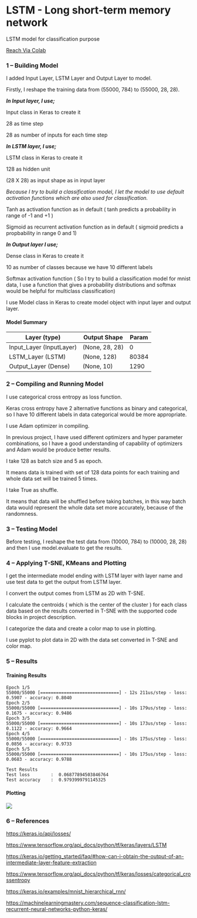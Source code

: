 # LSTM - Long short-term memory network
LSTM model for classification purpose

[Reach Via Colab](https://colab.research.google.com/drive/1H0eLy7MpxWcOTk5IhpZ3G99-l9hxj_zW#scrollTo=6i8-NBIWKzcB)

### 1 – Building Model

I added Input Layer, LSTM Layer and Output Layer to model. 

Firstly, I reshape the training data from (55000, 784) to (55000, 28, 28). 

***In Input layer, I use;***

Input class in Keras to create it

28 as time step

28 as number of inputs for each time step

***In LSTM layer, I use;***

LSTM class in Keras to create it

128 as hidden unit

(28 X 28) as input shape as in input layer

*Because I try to build a classification model, I let the model to use default activation functions which are also used for classification.*

Tanh as activation function as in default ( tanh predicts a probability in range of -1 and +1 ) 

Sigmoid as recurrent activation function as in default ( sigmoid predicts a propbability in range 0 and 1) 

***In Output layer I use;***

Dense class in Keras to create it

10 as number of classes because we have 10 different labels

Softmax activation function (  So I try to build a classification model for mnist data, I use a function that gives a probability distributions and softmax would be helpful for multiclass classification)

I use Model class in Keras to create model object with input layer and output layer. 

#### Model Summary

|Layer (type)                |Output Shape            |Param       |
|----------------------------|------------------------|------------|
|Input_Layer (InputLayer)    | (None, 28, 28)         |   0        | 
|LSTM_Layer (LSTM)           | (None, 128)            |   80384    | 
|Output_Layer (Dense)        | (None, 10)             |   1290     | 

### 2 – Compiling and Running Model

I use categorical cross entropy as loss function.

Keras cross entropy have 2 alternative functions as binary and categorical, so I have 10 different labels in data categorical would be more appropriate. 

I use Adam optimizer in compiling. 

In previous project, I have used different optimizers and hyper parameter combinations, so I have a good understanding of capability of optimizers and Adam would be produce better results.

I take 128 as batch size and 5 as epoch.

It means data is trained with set of 128 data points for each training and whole data set will be trained 5 times.

I take True as shuffle.

It means that data will be shuffled before taking batches, in this way batch data would represent the whole data set more accurately, because of the randomness. 

### 3 – Testing Model

Before testing, I reshape the test data from (10000, 784) to (10000, 28, 28) and then I use model.evaluate to get the results. 


### 4 – Applying T-SNE, KMeans and Plotting 

I get the intermediate model ending with LSTM layer with layer name and use test data to get the output from LSTM layer. 

I convert the output comes from LSTM as 2D with T-SNE.

I calculate the centroids ( which is the center of the cluster ) for each class data based on the results converted in T-SNE with the supported code blocks in project description. 

I categorize the data and create a color map to use in plotting.

I use pyplot to plot data in 2D with the data set converted in T-SNE and color map. 

### 5 – Results
#### Training Results

    Epoch 1/5
    55000/55000 [==============================] - 12s 211us/step - loss: 0.5907 - accuracy: 0.8040
    Epoch 2/5
    55000/55000 [==============================] - 10s 179us/step - loss: 0.1675 - accuracy: 0.9486
    Epoch 3/5
    55000/55000 [==============================] - 10s 173us/step - loss: 0.1122 - accuracy: 0.9664
    Epoch 4/5
    55000/55000 [==============================] - 10s 175us/step - loss: 0.0856 - accuracy: 0.9733
    Epoch 5/5
    55000/55000 [==============================] - 10s 175us/step - loss: 0.0683 - accuracy: 0.9788

    Test Results
    Test loss        :  0.06877894503846764
    Test accuracy    :  0.9793999791145325

#### Plotting

![](https://github.com/mateskarayol/DeepLearning_2_LSTM/blob/master/results/result1.png)

### 6 – References

https://keras.io/api/losses/

https://www.tensorflow.org/api_docs/python/tf/keras/layers/LSTM

https://keras.io/getting_started/faq/#how-can-i-obtain-the-output-of-an-intermediate-layer-feature-extraction

https://www.tensorflow.org/api_docs/python/tf/keras/losses/categorical_crossentropy

https://keras.io/examples/mnist_hierarchical_rnn/

https://machinelearningmastery.com/sequence-classification-lstm-recurrent-neural-networks-python-keras/
